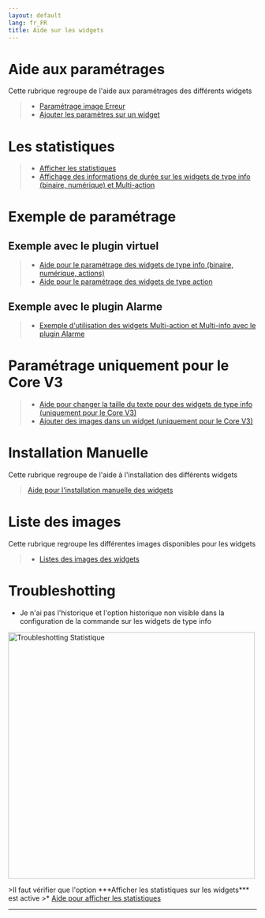 ```yaml
---
layout: default
lang: fr_FR
title: Aide sur les widgets
---
```


# Aide aux paramétrages
Cette rubrique regroupe de l'aide aux paramétrages des différents widgets

>* <a href="{{site.baseurl}}/{{site.help}}/{{page.lang}}/error">Paramétrage image Erreur</a>
>* <a href="{{site.baseurl}}/{{site.help}}/{{page.lang}}/para">Ajouter les paramètres sur un widget</a>

# Les statistiques
>* <a href="{{site.baseurl}}/{{site.help}}/{{page.lang}}/stats">Afficher les statistiques</a>
>* <a href="{{site.baseurl}}/{{site.help}}/{{page.lang}}/stats_temps">Affichage des informations de durée sur les widgets de type info (binaire, numérique) et Multi-action</a>

# Exemple de paramétrage
## Exemple avec le plugin virtuel
>* <a href="{{site.baseurl}}/{{site.help}}/{{page.lang}}/config_info">Aide pour le paramétrage des widgets de type info (binaire, numérique, actions)</a>
>* <a href="{{site.baseurl}}/{{site.help}}/{{page.lang}}/config_action">Aide pour le paramétrage des widgets de type action</a>

## Exemple avec le plugin Alarme
>* <a href="{{site.baseurl}}/{{site.help}}/{{page.lang}}/config_plugin_alarm">Exemple d'utilisation des widgets Multi-action et Multi-info avec le plugin Alarme</a>

# Paramétrage uniquement pour le Core V3
>* <a href="{{site.baseurl}}/{{site.help}}/{{page.lang}}/size">Aide pour changer la taille du texte pour des widgets de type info (uniquement pour le Core V3)</a>
>* <a href="{{site.baseurl}}/{{site.help}}/{{page.lang}}/add_img">Ajouter des images dans un widget (uniquement pour le Core V3)</a>

# Installation Manuelle
Cette rubrique regroupe de l'aide à l'installation des différents widgets
><a href="{{site.baseurl}}/{{site.help}}/{{page.lang}}/install_manu">Aide pour l'installation manuelle des widgets</a>

# Liste des images
Cette rubrique regroupe les différentes images disponibles pour les widgets
>* <a href="{{site.baseurl}}/{{site.widget}}/{{page.lang}}/list_img">Listes des images des widgets </a>

# Troubleshotting

- Je n'ai pas l'historique et l'option historique non visible dans la configuration de la commande sur les widgets de type info
<p><img src="{{site.baseurl}}/{{site.help}}/{{site.img}}/troubleshotting_1.png" alt="Troubleshotting Statistique" width="500" /></p>
>Il faut vérifier que l'option ***Afficher les statistiques sur les widgets*** est active
>* <a href="{{site.baseurl}}/{{site.help}}/{{page.lang}}/stats">Aide pour afficher les statistiques</a>

<hr />
